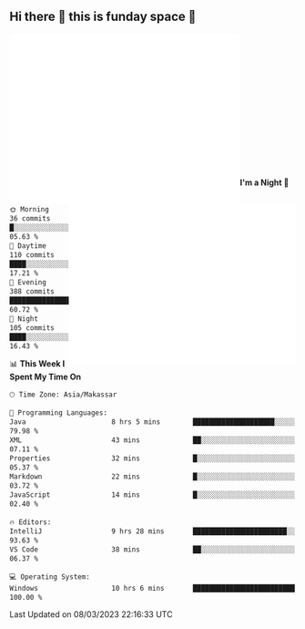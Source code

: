 ## Hi there 👋 this is funday space 🚀

<img align="left" width="405" alt="🌞" src="https://raw.githubusercontent.com/fhasnur/fhasnur/master/general.svg?token=ATQS65TR7ETTG5RLJUDIDBLBN34HE">
<img align="right" width="400" alt="🌞" src="https://raw.githubusercontent.com/fhasnur/fhasnur/master/statistics.svg?token=ATQS65TR7ETTG5RLJUDIDBLBN34HE">

<br><br><br><br><br><br><br><br><br><br><br><br><br><br>

<!--START_SECTION:waka-->
**I'm a Night 🦉** 

```text
🌞 Morning                36 commits          █░░░░░░░░░░░░░░░░░░░░░░░░   05.63 % 
🌆 Daytime                110 commits         ████░░░░░░░░░░░░░░░░░░░░░   17.21 % 
🌃 Evening                388 commits         ███████████████░░░░░░░░░░   60.72 % 
🌙 Night                  105 commits         ████░░░░░░░░░░░░░░░░░░░░░   16.43 % 
```


📊 **This Week I Spent My Time On** 

```text
🕑︎ Time Zone: Asia/Makassar

💬 Programming Languages: 
Java                     8 hrs 5 mins        ████████████████████░░░░░   79.98 % 
XML                      43 mins             ██░░░░░░░░░░░░░░░░░░░░░░░   07.11 % 
Properties               32 mins             █░░░░░░░░░░░░░░░░░░░░░░░░   05.37 % 
Markdown                 22 mins             █░░░░░░░░░░░░░░░░░░░░░░░░   03.72 % 
JavaScript               14 mins             █░░░░░░░░░░░░░░░░░░░░░░░░   02.40 % 

🔥 Editors: 
IntelliJ                 9 hrs 28 mins       ███████████████████████░░   93.63 % 
VS Code                  38 mins             ██░░░░░░░░░░░░░░░░░░░░░░░   06.37 % 

💻 Operating System: 
Windows                  10 hrs 6 mins       █████████████████████████   100.00 % 
```


 Last Updated on 08/03/2023 22:16:33 UTC
<!--END_SECTION:waka-->
